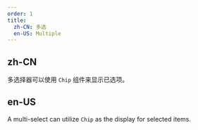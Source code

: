 ```yaml
---
order: 1
title:
  zh-CN: 多选
  en-US: Multiple
---
```


## zh-CN

多选择器可以使用 `Chip` 组件来显示已选项。

## en-US

A multi-select can utilize `Chip` as the display for selected items.
